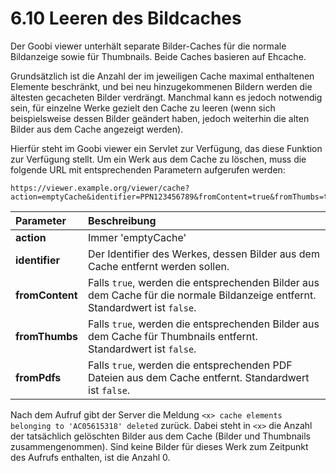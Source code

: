 # 6.10 Leeren des Bildcaches

Der Goobi viewer unterhält separate Bilder-Caches für die normale Bildanzeige sowie für Thumbnails. Beide Caches basieren auf Ehcache.

Grundsätzlich ist die Anzahl der im jeweiligen Cache maximal enthaltenen Elemente beschränkt, und bei neu hinzugekommenen Bildern werden die ältesten gecacheten Bilder verdrängt. Manchmal kann es jedoch notwendig sein, für einzelne Werke gezielt den Cache zu leeren \(wenn sich beispielsweise dessen Bilder geändert haben, jedoch weiterhin die alten Bilder aus dem Cache angezeigt werden\).

Hierfür steht im Goobi viewer ein Servlet zur Verfügung, das diese Funktion zur Verfügung stellt. Um ein Werk aus dem Cache zu löschen, muss die folgende URL mit entsprechenden Parametern aufgerufen werden:

```text
https://viewer.example.org/viewer/cache?action=emptyCache&identifier=PPN123456789&fromContent=true&fromThumbs=true
```

| **Parameter** | Beschreibung |
| :--- | :--- |
| **action** | Immer 'emptyCache' |
| **identifier** | Der Identifier des Werkes, dessen Bilder aus dem Cache entfernt werden sollen. |
| **fromContent** | Falls `true`, werden die entsprechenden Bilder aus dem Cache für die normale Bildanzeige entfernt. Standardwert ist `false`. |
| **fromThumbs** | Falls `true`, werden die entsprechenden Bilder aus dem Cache für Thumbnails entfernt. Standardwert ist `false`. |
| **fromPdfs** | Falls `true`, werden die entsprechenden PDF Dateien aus dem Cache entfernt. Standardwert ist `false`. |

Nach dem Aufruf gibt der Server die Meldung `<x> cache elements belonging to 'AC05615318' deleted` zurück. Dabei steht in `<x>` die Anzahl der tatsächlich gelöschten Bilder aus dem Cache \(Bilder und Thumbnails zusammengenommen\). Sind keine Bilder für dieses Werk zum Zeitpunkt des Aufrufs enthalten, ist die Anzahl 0.  


